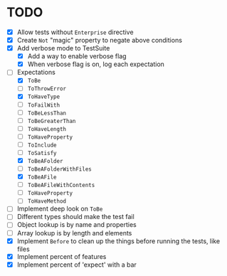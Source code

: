 # TODO

- [x] Allow tests without `Enterprise` directive
- [x] Create `Not` "magic" property to negate above conditions
- [x] Add verbose mode to TestSuite
  - [x] Add a way to enable verbose flag
  - [x] When verbose flag is on, log each expectation
- [ ] Expectations
  - [x] `ToBe`
  - [ ] `ToThrowError`
  - [x] `ToHaveType`
  - [ ] `ToFailWith`
  - [ ] `ToBeLessThan`
  - [ ] `ToBeGreaterThan`
  - [ ] `ToHaveLength`
  - [ ] `ToHaveProperty`
  - [ ] `ToInclude`
  - [ ] `ToSatisfy`
  - [x] `ToBeAFolder`
  - [ ] `ToBeAFolderWithFiles`
  - [x] `ToBeAFile`
  - [ ] `ToBeAFileWithContents`
  - [ ] `ToHaveProperty`
  - [ ] `ToHaveMethod`
- [ ] Implement deep look on `ToBe`
 - [ ] Different types should make the test fail
 - [ ] Object lookup is by name and properties
 - [ ] Array lookup is by length and elements
- [x] Implement `Before` to clean up the things before running the tests, like files
- [x] Implement percent of features
- [x] Implement percent of 'expect' with a bar